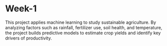 # Week-1
This project applies machine learning  to study sustainable agriculture.   By analyzing factors such as rainfall, fertilizer use, soil health, and temperature,   the project builds predictive models to estimate crop yields and identify key drivers of productivity.  
